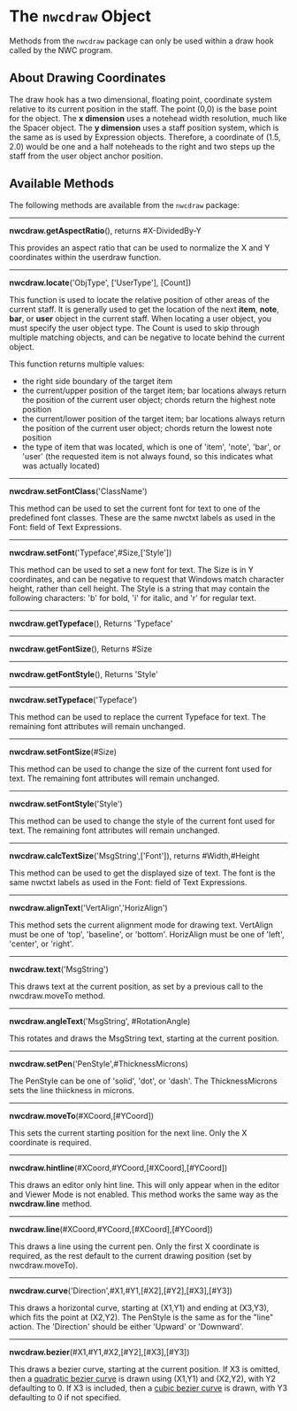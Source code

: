 # The `nwcdraw` Object
Methods from the `nwcdraw` package can only be used within a draw hook called by the NWC program. 


## About Drawing Coordinates

The draw hook has a two dimensional, floating point, coordinate system relative to its current position in the staff. The point (0,0) is the base point for the object. The **x dimension** uses a notehead width resolution, much like the Spacer object. The **y dimension** uses a staff position system, which is the same as is used by Expression objects. Therefore, a coordinate of (1.5, 2.0) would be one and a half noteheads to the right and two steps up the staff from the user object anchor position.


## Available Methods

The following methods are available from the `nwcdraw` package:

------------------
**nwcdraw.getAspectRatio**(), returns #X-DividedBy-Y

This provides an aspect ratio that can be used to normalize the X and Y coordinates within the userdraw function. 

------------------
**nwcdraw.locate**('ObjType', ['UserType'], [Count])

This function is used to locate the relative position of other areas of the current staff. It is generally used to get the location of the next **item**, **note**, **bar**, or **user** object in the current staff. When locating a user object, you must specify the user object type. The Count is used to skip through multiple matching objects, and can be negative to locate behind the current object.

This function returns multiple values:

- the right side boundary of the target item
- the current/upper position of the target item; bar locations always return the position of the current user object; chords return the highest note position
- the current/lower position of the target item; bar locations always return the position of the current user object; chords return the lowest note position
- the type of item that was located, which is one of 'item', 'note', 'bar', or 'user' (the requested item is not always found, so this indicates what was actually located)


------------------
**nwcdraw.setFontClass**('ClassName')

This method can be used to set the current font for text to one of the predefined font classes. These are the same nwctxt labels as used in the Font: field of Text Expressions.


------------------
**nwcdraw.setFont**('Typeface',#Size,['Style'])

This method can be used to set a new font for text. The Size is in Y coordinates, and can be negative to request that Windows match character height, rather than cell height. The Style is a string that may contain the following characters: 'b' for bold, 'i' for italic, and 'r' for regular text.


------------------
**nwcdraw.getTypeface**(), Returns 'Typeface'


------------------
**nwcdraw.getFontSize**(), Returns #Size


------------------
**nwcdraw.getFontStyle**(), Returns 'Style'


------------------
**nwcdraw.setTypeface**('Typeface')

This method can be used to replace the current Typeface for text. The remaining font attributes will remain unchanged.


------------------
**nwcdraw.setFontSize**(#Size)

This method can be used to change the size of the current font used for text. The remaining font attributes will remain unchanged.


------------------
**nwcdraw.setFontStyle**('Style')

This method can be used to change the style of the current font used for text. The remaining font attributes will remain unchanged.


------------------
**nwcdraw.calcTextSize**('MsgString',['Font']), returns #Width,#Height

This method can be used to get the displayed size of text.  The font is the same nwctxt labels as used in the Font: field of Text Expressions.


------------------
**nwcdraw.alignText**('VertAlign','HorizAlign')

This method sets the current alignment mode for drawing text. VertAlign must be one of 'top', 'baseline', or 'bottom'. HorizAlign must be one of 'left', 'center', or 'right'.


------------------
**nwcdraw.text**('MsgString')

This draws text at the current position, as set by a previous call to the nwcdraw.moveTo method.


------------------
**nwcdraw.angleText**('MsgString', #RotationAngle)

This rotates and draws the MsgString text, starting at the current position.


------------------
**nwcdraw.setPen**('PenStyle',#ThicknessMicrons)

The PenStyle can be one of 'solid', 'dot', or 'dash'. The ThicknessMicrons sets the line thiickness in microns.


------------------
**nwcdraw.moveTo**(#XCoord,[#YCoord])

This sets the current starting position for the next line. Only the X coordinate is required.


------------------
**nwcdraw.hintline**(#XCoord,#YCoord,[#XCoord],[#YCoord])

This draws an editor only hint line. This will only appear when in the editor and Viewer Mode is not enabled. This method works the same way as the **nwcdraw.line** method.


------------------
**nwcdraw.line**(#XCoord,#YCoord,[#XCoord],[#YCoord])

This draws a line using the current pen. Only the first X coordinate is required, as the rest default to the current drawing position (set by nwcdraw.moveTo).


------------------
**nwcdraw.curve**('Direction',#X1,#Y1,[#X2],[#Y2],[#X3],[#Y3])

This draws a horizontal curve, starting at (X1,Y1) and ending at (X3,Y3), which fits the point at (X2,Y2). The PenStyle is the same as for the "line" action. The 'Direction' should be either 'Upward' or 'Downward'.

------------------
**nwcdraw.bezier**(#X1,#Y1,#X2,[#Y2],[#X3],[#Y3])

This draws a bezier curve, starting at the current position. If X3 is omitted, then a [quadratic bezier curve](https://www.google.com/search?q=quadratic+bezier) is drawn using (X1,Y1) and (X2,Y2), with Y2 defaulting to 0. If X3 is included, then a [cubic bezier curve](https://www.google.com/search?q=cubic+bezier) is drawn, with Y3 defaulting to 0 if not specified.
